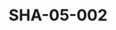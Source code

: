 ---
pid: SHA-05-002
title: SHA-05-002
language: en
original_label: 
rights: Sharhabil Ahmed
location_of_original: Sharhabil Ahmed
photographer_or_studio: Saudi Arabian Ministry of Information
scanned_from: postcard 11.7 by 17.1
_date: 
location: Saudi Arabia
description: Postcard of the Kaaba
additional_notes: 
permission_display: 'yes'
on_server: 'no'
on_website: 'no'
permalink: /photopages/en/SHA-05-002
layout: photo-page
---